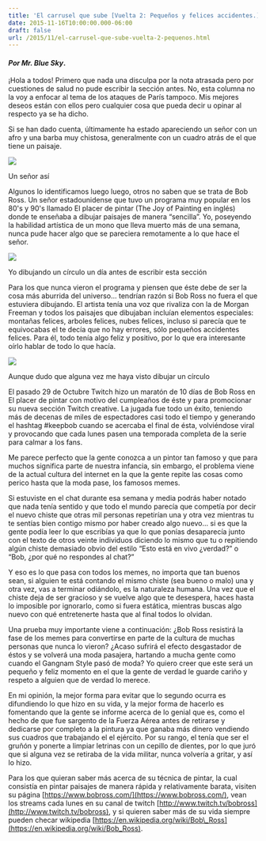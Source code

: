 ```yaml
---
title: 'El carrusel que sube [Vuelta 2: Pequeños y felices accidentes.]'
date: 2015-11-16T10:00:00.000-06:00
draft: false
url: /2015/11/el-carrusel-que-sube-vuelta-2-pequenos.html
---
```


#### _Por Mr. Blue Sky_.

  

¡Hola a todos! Primero que nada una disculpa por la nota atrasada pero por cuestiones de salud no pude escribir la sección antes. No, esta columna no la voy a enfocar al tema de los ataques de París tampoco. Mis mejores deseos están con ellos pero cualquier cosa que pueda decir u opinar al respecto ya se ha dicho.

  

Si se han dado cuenta, últimamente ha estado apareciendo un señor con un afro y una barba muy chistosa, generalmente con un cuadro atrás de el que tiene un paisaje.

  
  

[![](https://espnfivethirtyeight.files.wordpress.com/2014/04/bob-ross.jpg?w=1200)](https://espnfivethirtyeight.files.wordpress.com/2014/04/bob-ross.jpg?w=1200)

Un señor así

  

Algunos lo identificamos luego luego, otros no saben que se trata de Bob Ross. Un señor estadounidense que tuvo un programa muy popular en los 80's y 90's llamado El placer de pintar (The Joy of Painting en inglés) donde te enseñaba a dibujar paisajes de manera “sencilla”. Yo, poseyendo la habilidad artística de un mono que lleva muerto más de una semana, nunca pude hacer algo que se pareciera remotamente a lo que hace el señor.

  

[![](http://comosellama.net/wp-content/uploads/2015/05/Como-se-llaman-las-figuras-de-4-lados-rombo.jpg)](http://comosellama.net/wp-content/uploads/2015/05/Como-se-llaman-las-figuras-de-4-lados-rombo.jpg)

Yo dibujando un círculo un día antes de escribir esta sección

  

  

Para los que nunca vieron el programa y piensen que éste debe de ser la cosa más aburrida del universo... tendrían razón si Bob Ross no fuera el que estuviera dibujando. El artista tenía una voz que rivaliza con la de Morgan Freeman y todos los paisajes que dibujaban incluían elementos especiales: montañas felices, arboles felices, nubes felices, incluso si parecía que te equivocabas el te decía que no hay errores, sólo pequeños accidentes felices. Para él, todo tenía algo feliz y positivo, por lo que era interesante oírlo hablar de todo lo que hacía.

  

[![](http://comosellama.net/wp-content/uploads/2015/05/Como-se-llaman-las-figuras-de-4-lados-rombo.jpg)](http://comosellama.net/wp-content/uploads/2015/05/Como-se-llaman-las-figuras-de-4-lados-rombo.jpg)

Aunque dudo que alguna vez me haya visto dibujar un círculo

  

El pasado 29 de Octubre Twitch hizo un maratón de 10 días de Bob Ross en El placer de pintar con motivo del cumpleaños de éste y para promocionar su nueva sección Twitch creative. La jugada fue todo un éxito, teniendo más de decenas de miles de espectadores casi todo el tiempo y generando el hashtag #keepbob cuando se acercaba el final de ésta, volviéndose viral y provocando que cada lunes pasen una temporada completa de la serie para calmar a los fans.

  

Me parece perfecto que la gente conozca a un pintor tan famoso y que para muchos significa parte de nuestra infancia, sin embargo, el problema viene de la actual cultura del internet en la que la gente repite las cosas como perico hasta que la moda pase, los famosos memes.

  

Si estuviste en el chat durante esa semana y media podrás haber notado que nada tenía sentido y que todo el mundo parecía que competía por decir el nuevo chiste que otras mil personas repetirían una y otra vez mientras tu te sentías bien contigo mismo por haber creado algo nuevo... si es que la gente podía leer lo que escribías ya que lo que ponías desaparecía junto con el texto de otros veinte individuos diciendo lo mismo que tu o repitiendo algún chiste demasiado obvio del estilo “Esto está en vivo ¿verdad?” o “Bob, ¿por qué no respondes al chat?”

  

Y eso es lo que pasa con todos los memes, no importa que tan buenos sean, si alguien te está contando el mismo chiste (sea bueno o malo) una y otra vez, vas a terminar odiándolo, es la naturaleza humana. Una vez que el chiste deja de ser gracioso y se vuelve algo que te desespera, haces hasta lo imposible por ignorarlo, como si fuera estática, mientras buscas algo nuevo con qué entretenerte hasta que al final todos lo olvidan.

  

Una prueba muy importante viene a continuación: ¿Bob Ross resistirá la fase de los memes para convertirse en parte de la cultura de muchas personas que nunca lo vieron? ¿Acaso sufrirá el efecto desgastador de éstos y se volverá una moda pasajera, hartando a mucha gente como cuando el Gangnam Style pasó de moda? Yo quiero creer que este será un pequeño y feliz momento en el que la gente de verdad le guarde cariño y respeto a alguien que de verdad lo merece.  
  

En mi opinión, la mejor forma para evitar que lo segundo ocurra es difundiendo lo que hizo en su vida, y la mejor forma de hacerlo es fomentando que la gente se informe acerca de lo genial que es, como el hecho de que fue sargento de la Fuerza Aérea antes de retirarse y dedicarse por completo a la pintura ya que ganaba más dinero vendiendo sus cuadros que trabajando el el ejército. Por su rango, el tenía que ser el gruñón y ponerte a limpiar letrinas con un cepillo de dientes, por lo que juró que si alguna vez se retiraba de la vida militar, nunca volvería a gritar, y así lo hizo.

  

Para los que quieran saber más acerca de su técnica de pintar, la cual consistía en pintar paisajes de manera rápida y relativamente barata, visiten su página [https://www.bobross.com/](https://www.bobross.com/), vean los streams cada lunes en su canal de twitch [http://www.twitch.tv/bobross](http://www.twitch.tv/bobross), y si quieren saber más de su vida siempre pueden checar wikipedia [https://en.wikipedia.org/wiki/Bob\_Ross](https://en.wikipedia.org/wiki/Bob_Ross).